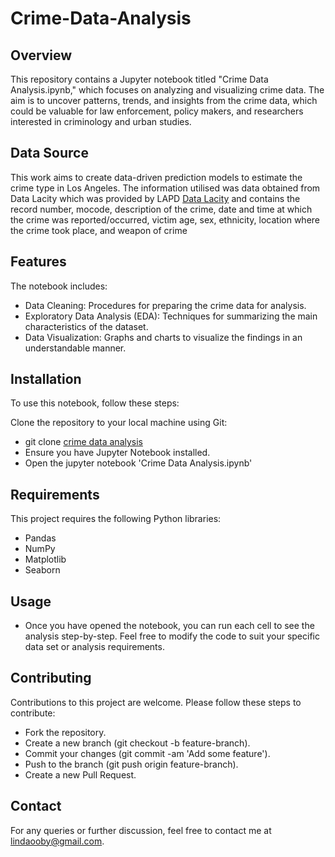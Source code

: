 # Crime-Data-Analysis

##  Overview
This repository contains a Jupyter notebook titled "Crime Data Analysis.ipynb," which focuses on analyzing and visualizing crime data. The aim is to uncover patterns, trends, and insights from the crime data, which could be valuable for law enforcement, policy makers, and researchers interested in criminology and urban studies.

##  Data Source
This work aims to create data-driven prediction models to estimate the crime type in Los Angeles. The information utilised was data obtained from Data Lacity which was provided by LAPD [Data Lacity](https://data.lacity.org/Public-Safety/Crime-Data-from-2020-to-Present/2nrs-mtv8/about_data) and contains the record number, mocode, description of the crime, date and time at which the crime was reported/occurred, victim age, sex, ethnicity, location where the crime took place, and weapon of crime

##  Features
The notebook includes:

-  Data Cleaning: Procedures for preparing the crime data for analysis.
-  Exploratory Data Analysis (EDA): Techniques for summarizing the main characteristics of the dataset.
-  Data Visualization: Graphs and charts to visualize the findings in an understandable manner.

##  Installation
To use this notebook, follow these steps:

Clone the repository to your local machine using Git:

-  git clone [crime data analysis](https://github.com/obielin/Crime-Data-Analysis)
-  Ensure you have Jupyter Notebook installed.
-  Open the jupyter notebook 'Crime Data Analysis.ipynb'

##  Requirements
This project requires the following Python libraries:

-  Pandas
-  NumPy
-  Matplotlib
-  Seaborn


##  Usage
-  Once you have opened the notebook, you can run each cell to see the analysis step-by-step. Feel free to modify the code to suit your specific data set or analysis requirements.

##  Contributing
Contributions to this project are welcome. Please follow these steps to contribute:

-  Fork the repository.
-  Create a new branch (git checkout -b feature-branch).
-  Commit your changes (git commit -am 'Add some feature').
-  Push to the branch (git push origin feature-branch).
-  Create a new Pull Request.


##  Contact
For any queries or further discussion, feel free to contact me at lindaooby@gmail.com.
